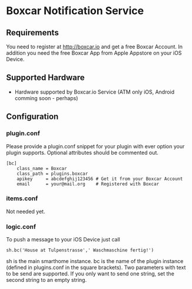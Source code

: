 # Boxcar Notification Service

## Requirements

You need to register at http://boxcar.io and get a free Boxcar Account.
In addition you need the free Boxcar App from Apple Appstore on your iOS Device.

## Supported Hardware

* Hardware supported by Boxcar.io Service (ATM only iOS, Android comming soon - perhaps)

## Configuration

### plugin.conf

Please provide a plugin.conf snippet for your plugin with ever option your plugin supports. Optional attributes should be commented out.

```
[bc]
	class_name = Boxcar
	class_path = plugins.boxcar
	apikey     = abcdefghij123456 # Get it from your Boxcar Account
	email      = your@mail.org    # Registered with Boxcar
```


### items.conf

Not needed yet.

### logic.conf

To push a message to your iOS Device just call

```
sh.bc('House at Tulpenstrasse',' Waschmaschine fertig!')
```

sh is the main smarthome instance.
bc is the name of the plugin instance (defined in plugins.conf in the square brackets).
Two parameters with text to be send are supported.
If you only want to send one string, set the second string to an empty string.
